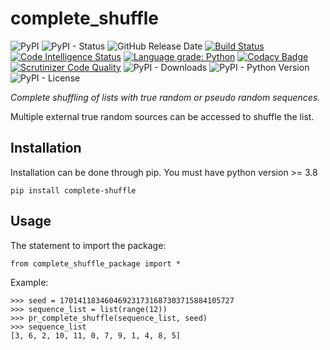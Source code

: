 # complete_shuffle

![PyPI](https://img.shields.io/pypi/v/complete_shuffle?color=red)
![PyPI - Status](https://img.shields.io/pypi/status/complete_shuffle)
![GitHub Release Date](https://img.shields.io/github/release-date/fsssosei/complete_shuffle)
[![Build Status](https://scrutinizer-ci.com/g/fsssosei/complete_shuffle/badges/build.png?b=main)](https://scrutinizer-ci.com/g/fsssosei/complete_shuffle/build-status/main)
[![Code Intelligence Status](https://scrutinizer-ci.com/g/fsssosei/complete_shuffle/badges/code-intelligence.svg?b=main)](https://scrutinizer-ci.com/code-intelligence)
[![Language grade: Python](https://img.shields.io/lgtm/grade/python/g/fsssosei/complete_shuffle.svg?logo=lgtm&logoWidth=18)](https://lgtm.com/projects/g/fsssosei/complete_shuffle/context:python)
[![Codacy Badge](https://api.codacy.com/project/badge/Grade/bf34f8d12be84b4492a5a3709df0aae5)](https://www.codacy.com/manual/fsssosei/complete_shuffle?utm_source=github.com&amp;utm_medium=referral&amp;utm_content=fsssosei/complete_shuffle&amp;utm_campaign=Badge_Grade)
[![Scrutinizer Code Quality](https://scrutinizer-ci.com/g/fsssosei/complete_shuffle/badges/quality-score.png?b=main)](https://scrutinizer-ci.com/g/fsssosei/complete_shuffle/?branch=main)
![PyPI - Downloads](https://img.shields.io/pypi/dw/complete_shuffle?label=PyPI%20-%20Downloads)
![PyPI - Python Version](https://img.shields.io/pypi/pyversions/complete_shuffle)
![PyPI - License](https://img.shields.io/pypi/l/complete_shuffle)

*Complete shuffling of lists with true random or pseudo random sequences.*

Multiple external true random sources can be accessed to shuffle the list.

## Installation

Installation can be done through pip. You must have python version >= 3.8

	pip install complete-shuffle

## Usage

The statement to import the package:

	from complete_shuffle_package import *
	
Example:

	>>> seed = 170141183460469231731687303715884105727
	>>> sequence_list = list(range(12))
	>>> pr_complete_shuffle(sequence_list, seed)
	>>> sequence_list
	[3, 6, 2, 10, 11, 0, 7, 9, 1, 4, 8, 5]

